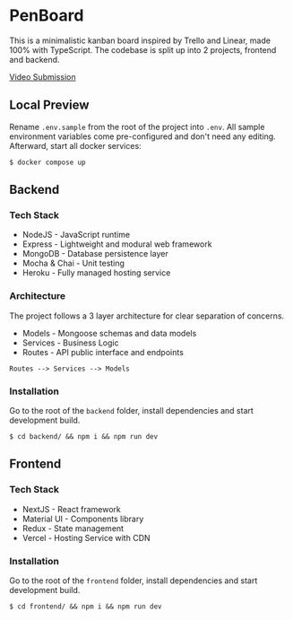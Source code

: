 # PenBoard

This is a minimalistic kanban board inspired by Trello and Linear, made 100% with TypeScript. The codebase is split up into 2 projects, frontend and backend.

[Video Submission](https://drive.google.com/file/d/13_Qw6K3spX0HxHlUd8QwjOTRczkGQAP6/view?usp=sharing)

## Local Preview

Rename `.env.sample` from the root of the project into `.env`. All sample environment variables come pre-configured and don't need any editing. Afterward, start all docker services:

```
$ docker compose up
```

## Backend

### Tech Stack

- NodeJS - JavaScript runtime
- Express - Lightweight and modural web framework
- MongoDB - Database persistence layer
- Mocha & Chai - Unit testing
- Heroku - Fully managed hosting service

### Architecture

The project follows a 3 layer architecture for clear separation of concerns.

- Models - Mongoose schemas and data models
- Services - Business Logic
- Routes - API public interface and endpoints

```
Routes --> Services --> Models
```

### Installation

Go to the root of the `backend` folder, install dependencies and start development build.

```
$ cd backend/ && npm i && npm run dev
```

## Frontend

### Tech Stack

- NextJS - React framework
- Material UI - Components library
- Redux - State management
- Vercel - Hosting Service with CDN

### Installation

Go to the root of the `frontend` folder, install dependencies and start development build.

```
$ cd frontend/ && npm i && npm run dev
```
